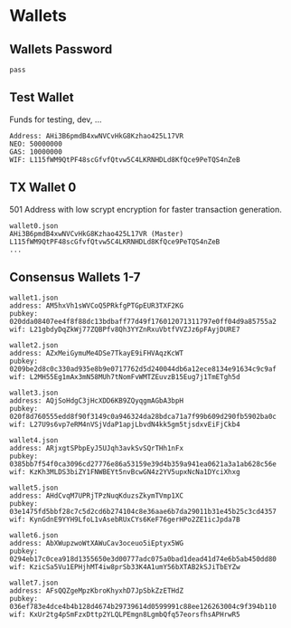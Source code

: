 # Wallets

## Wallets Password

```pass```

## Test Wallet
Funds for testing, dev, ...
```
Address: AHi3B6pmdB4xwNVCvHkG8Kzhao425L17VR
NEO: 50000000
GAS: 10000000
WIF: L115fWM9QtPF48scGfvfQtvw5C4LKRNHDLd8KfQce9PeTQS4nZeB
```

## TX Wallet 0
501 Address with low scrypt encryption for faster transaction generation.
```
wallet0.json
AHi3B6pmdB4xwNVCvHkG8Kzhao425L17VR (Master)
L115fWM9QtPF48scGfvfQtvw5C4LKRNHDLd8KfQce9PeTQS4nZeB
...
```

## Consensus Wallets 1-7

```
wallet1.json
address: AM5hxVh1sWVCoQ5PRkfgPTGpEUR3TXF2KG
pubkey: 020dda08407ee4f8f88dc13bdbaff77d49f176012071311797e0ff04d9a85755a2
wif: L21gbdyDqZkWj77ZQBPfv8Qh3YYZnRxuVbtfVVZJz6pFAyjDURE7
```
```
wallet2.json
address: AZxMeiGymuMe4DSe7TkayE9iFHVAqzKcWT
pubkey: 0209be2d8c0c330ad935e8b9e0717762d5d240044db6a12ece8134e91634c9c9af
wif: L2MH55Eg1mAx3mN58MUh7tNomFvWMTZEuvzB15Eug7j1TmETgh5d
```
```
wallet3.json
address: AQjSoHdgC3jHcXDD6KB9ZQyqgmAGbA3bpH
pubkey: 020f8d760555edd8f90f3149c0a946324da28bdca71a7f99b609d290fb5902ba0c
wif: L27U9s6vp7eRM4nVSjVdaP1apjLbvdN4kk5gm5tjsdxvEiFjCkb4
```
```
wallet4.json
address: ARjxgtSPbpEyJ5UJqh3avkSvSQrTHh1nFx
pubkey: 0385bb7f54f0ca3096cd27776e86a53159e39d4b359a941ea0621a3a1ab628c56e
wif: KzKh3MLDS3biZY1FNWBEYt5nvBcwGN4z2YV5upxNcNa1DYciXhxg
```
```
wallet5.json
address: AHdCvqM7UPRjTPzNuqKduzsZkymTVmp1XC
pubkey: 03e1475fd5bbf28c7c5d2cd6b274104c8e36aae6b7da29011b31e45b25c3cd4357
wif: KynGdnE9YYH9LfoL1vAsebRUxCYs6KeF76gerHPo2ZE1icJpda7B
```
```
wallet6.json
address: AbXWupzwoWtXAWuCav3oceuo5iEptyx5WG
pubkey: 0294eb17c0cea918d1355650e3d00777adc075a0bad1dead41d74e6b5ab450dd80
wif: KzicSa5Vu1EPHjhMT4iw8prSb33K4A1umY56bXTAB2kSJiTbEYZw
```
```
wallet7.json
address: AFsQQZgeMpzKbroKhyxhD7JpSbkZzETHdZ
pubkey: 036ef783e4dce4b4b128d4674b29739614d0599991c88ee126263004c9f394b110
wif: KxUr2tg4pSmFzxDttp2YLQLPEmgn8LgmbQfq57eorsfhsAPHrwR5
```
